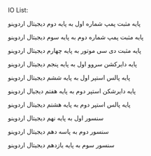 IO List:

پایه مثبت پمپ شماره اول به پایه دوم دیجیتال اردوینو

پایه مثبت پمپ شماره دوم به پایه سوم دیجیتال اردوینو

پایه مثبت دی سی موتور به پایه چهارم دیجیتال اردوینو

پایه دایرکشن سروو اول به پایه پنجم دیجیتال اردوینو

پایه پالس استپر اول به پایه ششم دیجیتال اردوینو

پایه دایرشکن استپر دوم به پایه هفتم دیجیال اردوینو

پایه پالس استپر دوم به پایه هشتم دیجیتال اردوینو

سنسور اول به پایه نهم دیجیتال اردوینو

سنسور دوم به پاسه دهم دیجیتال اردوینو

سنسور سوم به پایه یازدهم دیجیتال اردوینو
